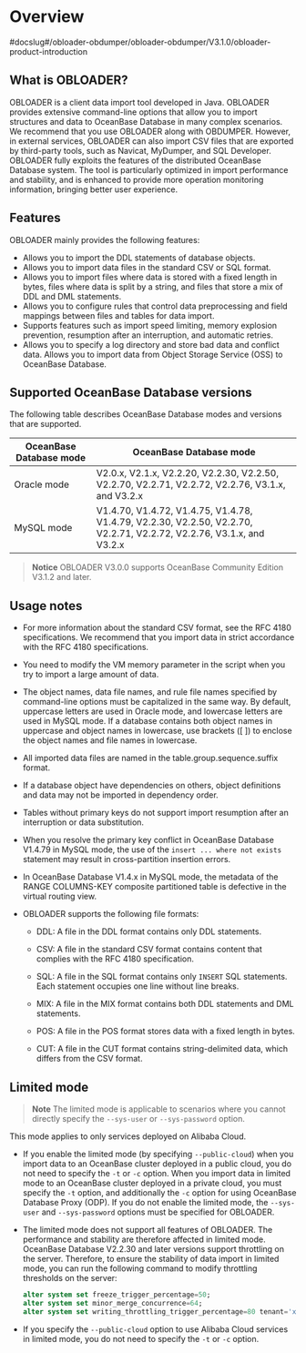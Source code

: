 Overview 
=============================
#docslug#/obloader-obdumper/obloader-obdumper/V3.1.0/obloader-product-introduction


What is OBLOADER? 
--------------------------------------

OBLOADER is a client data import tool developed in Java. OBLOADER provides extensive command-line options that allow you to import structures and data to OceanBase Database in many complex scenarios. We recommend that you use OBLOADER along with OBDUMPER. However, in external services, OBLOADER can also import CSV files that are exported by third-party tools, such as Navicat, MyDumper, and SQL Developer. OBLOADER fully exploits the features of the distributed OceanBase Database system. The tool is particularly optimized in import performance and stability, and is enhanced to provide more operation monitoring information, bringing better user experience. 

Features 
-----------------------------

OBLOADER mainly provides the following features:

* Allows you to import the DDL statements of database objects. 
* Allows you to import data files in the standard CSV or SQL format. 
* Allows you to import files where data is stored with a fixed length in bytes, files where data is split by a string, and files that store a mix of DDL and DML statements. 
* Allows you to configure rules that control data preprocessing and field mappings between files and tables for data import. 
* Supports features such as import speed limiting, memory explosion prevention, resumption after an interruption, and automatic retries. 
* Allows you to specify a log directory and store bad data and conflict data. 
Allows you to import data from Object Storage Service (OSS) to OceanBase Database. 


  




Supported OceanBase Database versions 
----------------------------------------------------------

The following table describes OceanBase Database modes and versions that are supported.


|           **OceanBase Database mode**            |                                                 **OceanBase Database mode**                                                 |
|-----------------------------------|-----------------------------------------------------------------------------------------------------------------------|
| Oracle mode | V2.0.x, V2.1.x, V2.2.20, V2.2.30, V2.2.50, V2.2.70, V2.2.71, V2.2.72, V2.2.76, V3.1.x, and V3.2.x                   |
| MySQL mode  | V1.4.70, V1.4.72, V1.4.75, V1.4.78, V1.4.79, V2.2.30, V2.2.50, V2.2.70, V2.2.71, V2.2.72, V2.2.76, V3.1.x, and V3.2.x |


> **Notice**
> OBLOADER V3.0.0 supports OceanBase Community Edition V3.1.2 and later. 



Usage notes 
--------------------------------

* For more information about the standard CSV format, see the RFC 4180 specifications. We recommend that you import data in strict accordance with the RFC 4180 specifications.

  

* You need to modify the VM memory parameter in the script when you try to import a large amount of data.

  

* The object names, data file names, and rule file names specified by command-line options must be capitalized in the same way. By default, uppercase letters are used in Oracle mode, and lowercase letters are used in MySQL mode. If a database contains both object names in uppercase and object names in lowercase, use brackets (\[ \]) to enclose the object names and file names in lowercase.

  

* All imported data files are named in the table.group.sequence.suffix format.

  

* If a database object have dependencies on others, object definitions and data may not be imported in dependency order.

  

* Tables without primary keys do not support import resumption after an interruption or data substitution.

  

* When you resolve the primary key conflict in OceanBase Database V1.4.79 in MySQL mode, the use of the `insert ... where not exists` statement may result in cross-partition insertion errors.

  

* In OceanBase Database V1.4.x in MySQL mode, the metadata of the RANGE COLUMNS-KEY composite partitioned table is defective in the virtual routing view.

  

* OBLOADER supports the following file formats:

  * DDL: A file in the DDL format contains only DDL statements. 

    
  
  * CSV: A file in the standard CSV format contains content that complies with the RFC 4180 specification. 

    
  
  * SQL: A file in the SQL format contains only `INSERT` SQL statements. Each statement occupies one line without line breaks. 

    
  
  * MIX: A file in the MIX format contains both DDL statements and DML statements. 

    
  
  * POS: A file in the POS format stores data with a fixed length in bytes. 
  * CUT: A file in the CUT format contains string-delimited data, which differs from the CSV format. 

    
  

  




Limited mode 
---------------------------------

> **Note**
> The limited mode is applicable to scenarios where you cannot directly specify the `--sys-user` or `--sys-password` option.



This mode applies to only services deployed on Alibaba Cloud.

* If you enable the limited mode (by specifying `--public-cloud`) when you import data to an OceanBase cluster deployed in a public cloud, you do not need to specify the `-t` or `-c` option. When you import data in limited mode to an OceanBase cluster deployed in a private cloud, you must specify the `-t` option, and additionally the `-c` option for using OceanBase Database Proxy (ODP). If you do not enable the limited mode, the `--sys-user` and `--sys-password` options must be specified for OBLOADER.

  

* The limited mode does not support all features of OBLOADER. The performance and stability are therefore affected in limited mode. OceanBase Database V2.2.30 and later versions support throttling on the server. Therefore, to ensure the stability of data import in limited mode, you can run the following command to modify throttling thresholds on the server:

  ```sql
  alter system set freeze_trigger_percentage=50;
  alter system set minor_merge_concurrence=64;
  alter system set writing_throttling_trigger_percentage=80 tenant='xxx';
  ```

  




<!-- -->

* If you specify the `--public-cloud` option to use Alibaba Cloud services in limited mode, you do not need to specify the `-t` or `-c` option.

  



